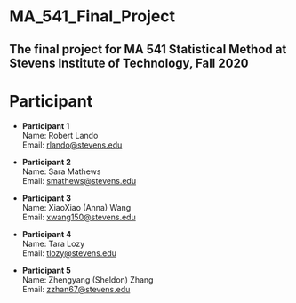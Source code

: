 # MA_541_Final_Project
## The final project for MA 541 Statistical Method at Stevens Institute of Technology, Fall 2020

# Participant 

- **Participant 1**  <br>
   Name: Robert Lando <br>
   Email: rlando@stevens.edu
   
- **Participant 2** <br>
   Name: Sara Mathews <br> 
   Email: smathews@stevens.edu
   
- **Participant 3** <br>
   Name: XiaoXiao (Anna) Wang <br> 
   Email: xwang150@stevens.edu

- **Participant 4** <br>
   Name: Tara Lozy <br> 
   Email: tlozy@stevens.edu

- **Participant 5** <br>
   Name: Zhengyang (Sheldon) Zhang <br> 
   Email: zzhan67@stevens.edu
